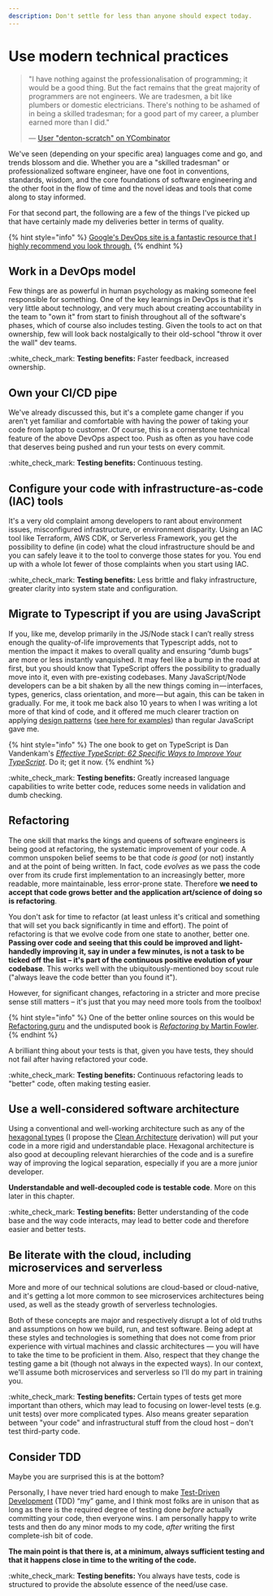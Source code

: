```yaml
---
description: Don't settle for less than anyone should expect today.
---
```


# Use modern technical practices

> "I have nothing against the professionalisation of programming; it would be a good thing. But the fact remains that the great majority of programmers are not engineers. We are tradesmen, a bit like plumbers or domestic electricians. There's nothing to be ashamed of in being a skilled tradesman; for a good part of my career, a plumber earned more than I did."
>
> — [User "denton-scratch" on YCombinator](https://news.ycombinator.com/item?id=33961785)

We've seen (depending on your specific area) languages come and go, and trends blossom and die. Whether you are a "skilled tradesman" or professionalized software engineer, have one foot in conventions, standards, wisdom, and the core foundations of software engineering and the other foot in the flow of time and the novel ideas and tools that come along to stay informed.

For that second part, the following are a few of the things I've picked up that have certainly made my deliveries better in terms of quality.

{% hint style="info" %}
[Google's DevOps site is a fantastic resource that I highly recommend you look through.](https://cloud.google.com/architecture/devops)
{% endhint %}

## Work in a DevOps model

Few things are as powerful in human psychology as making someone feel responsible for something. One of the key learnings in DevOps is that it's very little about technology, and very much about creating accountability in the team to "own it" from start to finish throughout all of the software's phases, which of course also includes testing. Given the tools to act on that ownership, few will look back nostalgically to their old-school "throw it over the wall" dev teams.

:white\_check\_mark: **Testing benefits:** Faster feedback, increased ownership.

## Own your CI/CD pipe

We've already discussed this, but it's a complete game changer if you aren't yet familiar and comfortable with having the power of taking your code from laptop to customer. Of course, this is a cornerstone technical feature of the above DevOps aspect too. Push as often as you have code that deserves being pushed and run your tests on every commit.

:white\_check\_mark: **Testing benefits:** Continuous testing.

## Configure your code with infrastructure-as-code (IAC) tools

It's a very old complaint among developers to rant about environment issues, misconfigured infrastructure, or environment disparity. Using an IAC tool like Terraform, AWS CDK, or Serverless Framework, you get the possibility to define (in code) what the cloud infrastructure should be and you can safely leave it to the tool to converge those states for you. You end up with a whole lot fewer of those complaints when you start using IAC.

:white\_check\_mark: **Testing benefits:** Less brittle and flaky infrastructure, greater clarity into system state and configuration.

## **Migrate to Typescript if you are using JavaScript**

If you, like me, develop primarily in the JS/Node stack I can’t really stress enough the quality-of-life improvements that Typescript adds, not to mention the impact it makes to overall quality and ensuring “dumb bugs” are more or less instantly vanquished. It may feel like a bump in the road at first, but you should know that TypeScript offers the possibility to gradually move into it, even with pre-existing codebases. Many JavaScript/Node developers can be a bit shaken by all the new things coming in — interfaces, types, generics, class orientation, and more — but again, this can be taken in gradually. For me, it took me back also 10 years to when I was writing a lot more of that kind of code, and it offered me much clearer traction on applying [design patterns](https://softwareengineering.stackexchange.com/questions/124109/is-there-a-canonical-book-on-design-patterns) ([see here for examples](https://refactoring.guru/design-patterns/typescript)) than regular JavaScript gave me.

{% hint style="info" %}
The one book to get on TypeScript is Dan Vandenkam's [_Effective TypeScript: 62 Specific Ways to Improve Your TypeScript_](https://effectivetypescript.com). Do it; get it now.
{% endhint %}

:white\_check\_mark: **Testing benefits:** Greatly increased language capabilities to write better code, reduces some needs in validation and dumb checking.

## Refactoring

The one skill that marks the kings and queens of software engineers is being good at refactoring, the systematic improvement of your code. A common unspoken belief seems to be that code _is good_ (or not) instantly and at the point of being written. In fact, code _evolves_ as we pass the code over from its crude first implementation to an increasingly better, more readable, more maintainable, less error-prone state. Therefore **we need to accept that code grows better and the application art/science of doing so is refactoring**.

You don't ask for time to refactor (at least unless it's critical and something that will set you back significantly in time and effort). The point of refactoring is that we evolve code from one state to another, better one. **Passing over code and seeing that this could be improved and light-handedly improving it, say in under a few minutes, is not a task to be ticked off the list – it's part of the continuous positive evolution of your codebase**. This works well with the ubiquitously-mentioned boy scout rule ("always leave the code better than you found it").

However, for significant changes, refactoring in a stricter and more precise sense still matters – it's just that you may need more tools from the toolbox!

{% hint style="info" %}
One of the better online sources on this would be [Refactoring.guru](https://refactoring.guru) and the undisputed book is [_Refactoring_ by Martin Fowler](https://refactoring.com).
{% endhint %}

A brilliant thing about your tests is that, given you have tests, they should not fail after having refactored your code.

:white\_check\_mark: **Testing benefits:** Continuous refactoring leads to "better" code, often making testing easier.

## Use a well-considered software architecture

Using a conventional and well-working architecture such as any of the [hexagonal types](https://en.wikipedia.org/wiki/Hexagonal\_architecture\_\(software\)) (I propose the [Clean Architecture](https://blog.cleancoder.com/uncle-bob/2012/08/13/the-clean-architecture.html) derivation) will put your code in a more rigid and understandable place. Hexagonal architecture is also good at decoupling relevant hierarchies of the code and is a surefire way of improving the logical separation, especially if you are a more junior developer.

**Understandable and well-decoupled code is testable code**. More on this later in this chapter.

:white\_check\_mark: **Testing benefits:** Better understanding of the code base and the way code interacts, may lead to better code and therefore easier and better tests.

## Be literate with the cloud, including microservices and serverless

More and more of our technical solutions are cloud-based or cloud-native, and it's getting a lot more common to see microservices architectures being used, as well as the steady growth of serverless technologies.

Both of these concepts are major and respectively disrupt a lot of old truths and assumptions on how we build, run, and test software. Being adept at these styles and technologies is something that does not come from prior experience with virtual machines and classic architectures — you will have to take the time to be proficient in them. Also, respect that they change the testing game a bit (though not always in the expected ways). In our context, we'll assume both microservices and serverless so I'll do my part in training you.

:white\_check\_mark: **Testing benefits:** Certain types of tests get more important than others, which may lead to focusing on lower-level tests (e.g. unit tests) over more complicated types. Also means greater separation between "your code" and infrastructural stuff from the cloud host – don't test third-party code.

## **Consider TDD**

Maybe you are surprised this is at the bottom?

Personally, I have never tried hard enough to make [Test-Driven Development](https://martinfowler.com/bliki/TestDrivenDevelopment.html) (TDD) “my” game, and I think most folks are in unison that as long as there is the required degree of testing done _before_ actually committing your code, then everyone wins. I am personally happy to write tests and then do any minor mods to my code, _after_ writing the first complete-ish bit of code.

**The main point is that there is, at a minimum, always sufficient testing and that it happens close in time to the writing of the code.**

:white\_check\_mark: **Testing benefits:** You always have tests, code is structured to provide the absolute essence of the need/use case.
